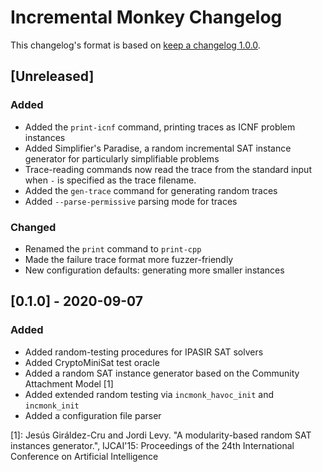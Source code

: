 # Incremental Monkey Changelog

This changelog's format is based on [keep a changelog 1.0.0](https://keepachangelog.com/en/1.0.0/).

## [Unreleased]

### Added
- Added the `print-icnf` command, printing traces as ICNF problem instances
- Added Simplifier's Paradise, a random incremental SAT instance generator for particularly simplifiable problems
- Trace-reading commands now read the trace from the standard input when `-` is specified as the trace filename.
- Added the `gen-trace` command for generating random traces
- Added `--parse-permissive` parsing mode for traces

### Changed

- Renamed the `print` command to `print-cpp`
- Made the failure trace format more fuzzer-friendly
- New configuration defaults: generating more smaller instances

## [0.1.0] - 2020-09-07
### Added
- Added random-testing procedures for IPASIR SAT solvers
- Added CryptoMiniSat test oracle
- Added a random SAT instance generator based on the Community Attachment Model [1]
- Added extended random testing via `incmonk_havoc_init` and `incmonk_init`
- Added a configuration file parser


[1]: Jesús Giráldez-Cru and Jordi Levy. "A modularity-based random SAT instances generator.", IJCAI'15: Proceedings of the 24th International Conference on Artificial Intelligence
